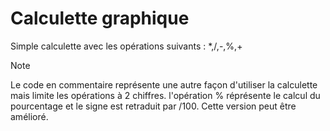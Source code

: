 # Calculette graphique
Simple calculette avec les opérations suivants : *,/,-,%,+
>[!NOTE]
> Le code en commentaire représente une autre façon d'utiliser la calculette mais limite les opérations à 2 chiffres.
> l'opération % réprésente le calcul du pourcentage et le signe est retraduit par /100.
> Cette version peut être amélioré.
